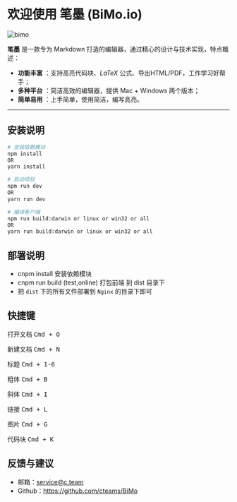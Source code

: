 # 欢迎使用 笔墨 (BiMo.io)

![bimo](http://ww1.sinaimg.cn/large/005Bpb8ily1g3blstkkq8j31lk134npd.jpg)

**笔墨** 是一款专为 Markdown 打造的编辑器，通过精心的设计与技术实现，特点概述：
 
- **功能丰富** ：支持高亮代码块、*LaTeX* 公式、导出HTML/PDF，工作学习好帮手；
- **多种平台** ：简洁高效的编辑器，提供 Mac + Windows 两个版本；
- **简单易用** ：上手简单，使用简洁，编写高亮。

---

## 安装说明

``` bash
# 安装依赖模块
npm install 
OR 
yarn install

# 启动项目 
npm run dev 
OR 
yarn run dev

# 编译客户端
npm run build:darwin or linux or win32 or all
OR 
yarn run build:darwin or linux or win32 or all
```

## 部署说明

- cnpm install 安装依赖模块
- cnpm run build (test,online) 打包前端 到 dist 目录下
- 把 `dist` 下的所有文件部署到 `Nginx` 的目录下即可


## 快捷键

打开文档 <kbd>Cmd + O</kbd>

新建文档 <kbd>Cmd + N</kbd>

标题 <kbd>Cmd + 1-6</kbd>

粗体 <kbd>Cmd + B</kbd>

斜体 <kbd>Cmd + I</kbd>

链接 <kbd>Cmd + L</kbd>

图片 <kbd>Cmd + G</kbd>

代码块 <kbd>Cmd + K</kbd>

## 反馈与建议

- 邮箱：<service@c.team>
- Github：https://github.com/cteams/BiMo